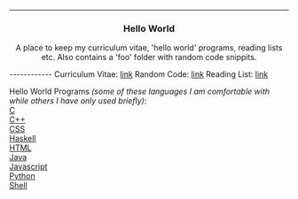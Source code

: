 ------------
<h3 align="center">
Hello World

</h3>
<p align="center">
A place to keep my curriculum vitae, 'hello world' programs, reading lists etc. Also contains a 'foo' folder with random code snippits.
</p>
------------ 
Curriculum Vitae: <a href="https://github.com/AlbertFaust/hello-world/tree/master/Curriculum-Vitae">link</a>  
Random Code: <a href="https://github.com/AlbertFaust/hello-world/tree/master/foo">link</a>  
Reading List: <a href="https://github.com/AlbertFaust/hello-world/blob/master/ReadingList.txt">link</a>

Hello World Programs *(some of these languages I am comfortable with while others I have only used briefly)*:  
<a href="https://github.com/AlbertFaust/hello-world/blob/master/HelloWorld.c">C</a>  
<a href="https://github.com/AlbertFaust/hello-world/blob/master/HelloWorld.cpp">C++</a>  
<a href="https://github.com/AlbertFaust/hello-world/blob/master/HelloWorld.css">CSS</a>  
<a href="https://github.com/AlbertFaust/hello-world/blob/master/HelloWorld.hs">Haskell</a>  
<a href="https://github.com/AlbertFaust/hello-world/blob/master/HelloWorld.html">HTML</a>  
<a href="https://github.com/AlbertFaust/hello-world/blob/master/HelloWorld.java">Java</a>  
<a href="https://github.com/AlbertFaust/hello-world/blob/master/HelloWorld.js">Javascript</a>    
<a href="https://github.com/AlbertFaust/hello-world/blob/master/HelloWorld.py">Python</a>   
<a href="https://github.com/AlbertFaust/hello-world/blob/master/HelloWorld.sh">Shell</a>    
